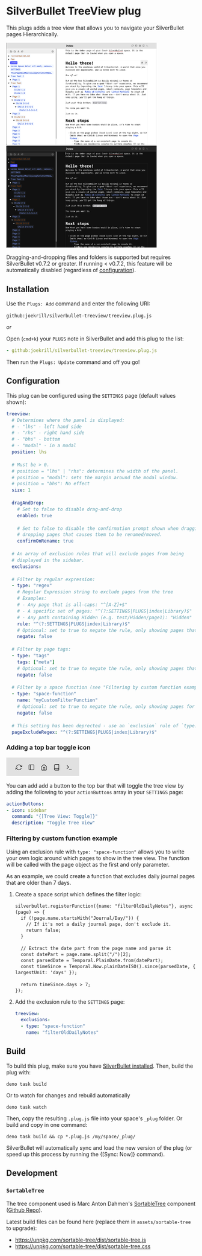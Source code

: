 
# SilverBullet TreeView plug

This plugs adds a tree view that allows you to navigate your SilverBullet pages Hierarchically.


<a href="screenshot.png"><img src="screenshot.png" width="400"  /></a>
<a href="screenshot-dark.png"><img src="screenshot-dark.png" width="400"  /></a>

Dragging-and-dropping files and folders is supported but requires SilverBullet v0.7.2 or greater. If running < v0.7.2, this feature will be automatically disabled (regardless of [configuration](#configuration)).

## Installation

Use the `Plugs: Add` command and enter the following URI:

`github:joekrill/silverbullet-treeview/treeview.plug.js`

_or_

Open (`cmd+k`) your `PLUGS` note in SilverBullet and add this plug to the list:

```yaml
- github:joekrill/silverbullet-treeview/treeview.plug.js
```

Then run the `Plugs: Update` command and off you go!

## Configuration

This plug can be configured using the `SETTINGS` page (default values shown):

```yaml
treeview:
  # Determines where the panel is displayed:
  # - "lhs" - left hand side
  # - "rhs" - right hand side
  # - "bhs" - bottom
  # - "modal" - in a modal
  position: lhs

  # Must be > 0.
  # position = "lhs" | "rhs": determines the width of the panel.
  # position = "modal": sets the margin around the modal window.
  # position = "bhs": No effect
  size: 1

  dragAndDrop:
    # Set to false to disable drag-and-drop
    enabled: true

    # Set to false to disable the confirmation prompt shown when dragging and
    # dropping pages that causes them to be renamed/moved.
    confirmOnRename: true

  # An array of exclusion rules that will exclude pages from being 
  # displayed in the sidebar.
  exclusions:
  
  # Filter by regular expression:
  - type: "regex"
    # Regular Expression string to exclude pages from the tree
    # Examples:
    # - Any page that is all-caps: "^[A-Z]+$"
    # - A specific set of pages: "^(?:SETTINGS|PLUGS|index|Library)$"
    # - Any path containing Hidden (e.g. test/Hidden/page1): "Hidden" 
    rule: "^(?:SETTINGS|PLUGS|index|Library)$"
    # Optional: set to true to negate the rule, only showing pages that match this regex.
    negate: false

  # Filter by page tags:
  - type: "tags"
    tags: ["meta"]
    # Optional: set to true to negate the rule, only showing pages that include any of the tags.
    negate: false

  # Filter by a space function (see "Filtering by custom function example", below)
  - type: "space-function"
    name: "myCustomFilterFunction"
    # Optional: set to true to negate the rule, only showing pages for which the function returns false
    negate: false

  # This setting has been deprected - use an `exclusion` rule of `type: regec` instead.
  pageExcludeRegex: "^(?:SETTINGS|PLUGS|index|Library)$"
```

### Adding a top bar toggle icon

![Screenshot](screenshot-action-button.png)

You can add add a button to the top bar that will toggle the tree view by adding
the following to your `actionButtons` array in your `SETTINGS` page:

```yaml
actionButtons:
- icon: sidebar
  command: "{[Tree View: Toggle]}"
  description: "Toggle Tree View"
```

### Filtering by custom function example

Using an exclusion rule with `type: "space-function"` allows you to write your own logic around which pages to show in the tree view. The function will be called with the page object as the first and only parameter.

As an example, we could create a function that excludes daily journal pages 
that are older than 7 days.

1. Create a space script which defines the filter logic:

    ```space-script
    silverbullet.registerFunction({name: "filterOldDailyNotes"}, async (page) => {
      if (!page.name.startsWith("Journal/Day/")) {
        // If it's not a daily journal page, don't exclude it.
        return false;
      }

      // Extract the date part from the page name and parse it
      const datePart = page.name.split("/")[2];
      const parsedDate = Temporal.PlainDate.from(datePart);
      const timeSince = Temporal.Now.plainDateISO().since(parsedDate, { largestUnit: 'days' });
      
      return timeSince.days > 7;
    });
    ```

2. Add the exclusion rule to the `SETTINGS` page:

    ```yaml 
    treeview:
      exclusions:
      - type: "space-function"
        name: "filterOldDailyNotes"
    ```


## Build

To build this plug, make sure you have [SilverBullet installed](https://silverbullet.md/Install). Then, build the plug with:

```shell
deno task build
```

Or to watch for changes and rebuild automatically

```shell
deno task watch
```

Then, copy the resulting `.plug.js` file into your space's `_plug` folder. Or build and copy in one command:

```shell
deno task build && cp *.plug.js /my/space/_plug/
```

SilverBullet will automatically sync and load the new version of the plug (or speed up this process by running the {[Sync: Now]} command).

## Development

### `SortableTree`

The tree component used is Marc Anton Dahmen's [SortableTree](https://marcantondahmen.github.io/sortable-tree) component ([Github Repo](https://github.com/marcantondahmen/sortable-tree)).

Latest build files can be found here (replace them in `assets/sortable-tree` to upgrade): 

- https://unpkg.com/sortable-tree/dist/sortable-tree.js
- https://unpkg.com/sortable-tree/dist/sortable-tree.css